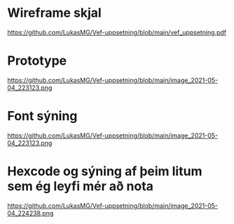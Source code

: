 # Wireframe skjal

https://github.com/LukasMG/Vef-uppsetning/blob/main/vef_uppsetning.pdf

# Prototype

https://github.com/LukasMG/Vef-uppsetning/blob/main/image_2021-05-04_223123.png

# Font sýning

https://github.com/LukasMG/Vef-uppsetning/blob/main/image_2021-05-04_223123.png

# Hexcode og sýning af þeim litum sem ég leyfi mér að nota

https://github.com/LukasMG/Vef-uppsetning/blob/main/image_2021-05-04_224238.png
